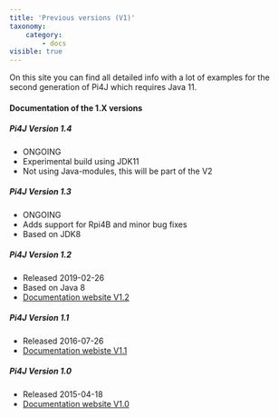 ```yaml
---
title: 'Previous versions (V1)'
taxonomy:
    category:
        - docs
visible: true
---
```


On this site you can find all detailed info with a lot of examples for the second generation of Pi4J which requires Java 11.

#### Documentation of the 1.X versions

##### Pi4J Version 1.4

* ONGOING
* Experimental build using JDK11
* Not using Java-modules, this will be part of the V2

##### Pi4J Version 1.3

* ONGOING
* Adds support for Rpi4B and minor bug fixes
* Based on JDK8

##### Pi4J Version 1.2

* Released 2019-02-26
* Based on Java 8
* [Documentation website V1.2](https://pi4j.com/1.2/index.html)

##### Pi4J Version 1.1

* Released 2016-07-26
* [Documentation webiste V1.1](https://pi4j.com/1.1/index.html)

##### Pi4J Version 1.0

* Released 2015-04-18
* [Documentation website V1.0](https://pi4j.com/1.0/index.html)